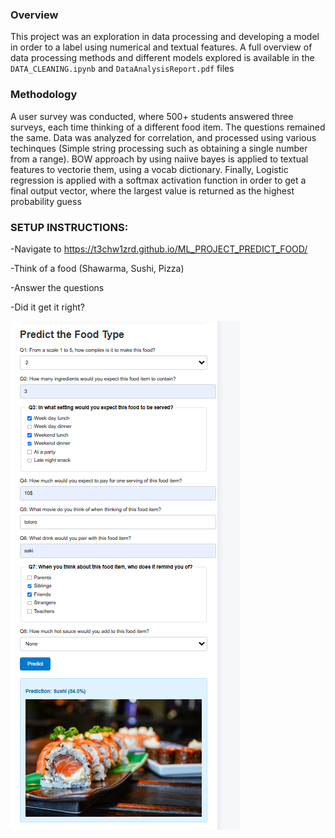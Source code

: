 ### Overview

This project was an exploration in data processing and developing a model in order to a label using numerical and textual features. A full overview of data processing methods and different models explored is available in the ```DATA_CLEANING.ipynb``` and ```DataAnalysisReport.pdf``` files

### Methodology

A user survey was conducted, where 500+ students answered three surveys, each time thinking of a different food item. The questions remained the same. Data was analyzed for correlation, and processed using various techinques (Simple string processing such as obtaining a single number from a range). BOW approach by using naiive bayes is applied to textual features to vectorie them, using a vocab dictionary. Finally, Logistic regression is applied with a softmax activation function in order to get a final output vector, where the largest value is returned as the highest probability guess

### SETUP INSTRUCTIONS:

-Navigate to https://t3chw1zrd.github.io/ML_PROJECT_PREDICT_FOOD/

-Think of a food (Shawarma, Sushi, Pizza)

-Answer the questions

-Did it get it right?

![Site Image](mlprojectpredictfoodpicexample.PNG)
